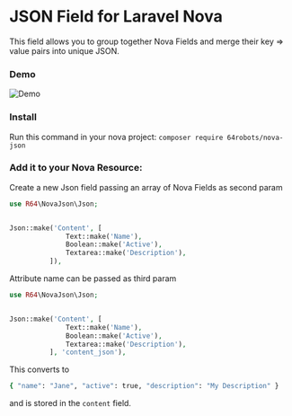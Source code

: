 # JSON Field for Laravel Nova

This field allows you to group together Nova Fields and merge their key => value pairs into unique JSON.

### Demo

![Demo](http://g.recordit.co/b7alxIvlsh.gif)

### Install

Run this command in your nova project:
`composer require 64robots/nova-json`

### Add it to your Nova Resource:

Create a new Json field passing an array of Nova Fields as second param

```php
use R64\NovaJson\Json;


Json::make('Content', [
              Text::make('Name'),
              Boolean::make('Active'),
              Textarea::make('Description'),
          ]),
```

Attribute name can be passed as third param

```php
use R64\NovaJson\Json;


Json::make('Content', [
              Text::make('Name'),
              Boolean::make('Active'),
              Textarea::make('Description'),
          ], 'content_json'),
```

This converts to

```bash
{ "name": "Jane", "active": true, "description": "My Description" }
```

and is stored in the `content` field.

